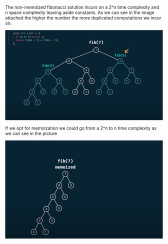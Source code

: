 The non-memoized fibonacci solution incurs on a 2^n time complexity and n space complexity leaving aside constants. As we can see in the image attached the higher the number the more duplicated computations we incur on.

![Image showing duplicate computations](./fibonacci.png)

If we opt for memoization we could go from a 2^n to n time complexity as we can see in the picture

![Image showing fib with memoization](./fibonacci-memo.png)

